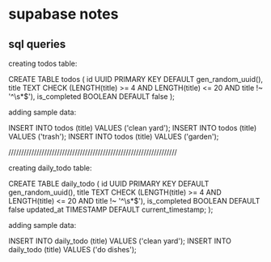 # supabase notes

## sql queries

creating todos table:

CREATE TABLE todos (
  id UUID PRIMARY KEY DEFAULT gen_random_uuid(),
  title TEXT CHECK (LENGTH(title) >= 4 AND LENGTH(title) <= 20 AND title !~ '^\s*$'),
  is_completed BOOLEAN DEFAULT false
);

adding sample data:

INSERT INTO todos (title) VALUES ('clean yard');
INSERT INTO todos (title) VALUES ('trash');
INSERT INTO todos (title) VALUES ('garden');

//////////////////////////////////////////////////////////////////

creating daily_todo table:

CREATE TABLE daily_todo (
  id UUID PRIMARY KEY DEFAULT gen_random_uuid(),
  title TEXT CHECK (LENGTH(title) >= 4 AND LENGTH(title) <= 20 AND title !~ '^\s*$'),
  is_completed BOOLEAN DEFAULT false
  updated_at TIMESTAMP DEFAULT current_timestamp;
);

adding sample data:

INSERT INTO daily_todo (title) VALUES ('clean yard');
INSERT INTO daily_todo (title) VALUES ('do dishes');
